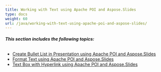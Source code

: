 ```yaml
---
title: Working with Text using Apache POI and Aspose.Slides
type: docs
weight: 60
url: /java/working-with-text-using-apache-poi-and-aspose-slides/
---
```


###### **This section includes the following topics:**
- [Create Bullet List in Presentation using Apache POI and Aspose.Slides](/slides/java/create-bullet-list-in-presentation-using-apache-poi-and-aspose-slides-html/)
- [Format Text using Apache POI and Aspose.Slides](/slides/java/format-text-using-apache-poi-and-aspose-slides-html/)
- [Text Box with Hyperlink using Apache POI and Aspose.Slides](/slides/java/text-box-with-hyperlink-using-apache-poi-and-aspose-slides-html/)

